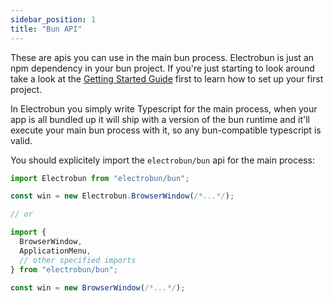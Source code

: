 ```yaml
---
sidebar_position: 1
title: "Bun API"
---
```


These are apis you can use in the main bun process. Electrobun is just an npm dependency in your bun project. If you're just starting to look around take a look at the [Getting Started Guide](/docs/guides/getting-started) first to learn how to set up your first project.

In Electrobun you simply write Typescript for the main process, when your app is all bundled up it will ship with a version of the bun runtime and it'll execute your main bun process with it, so any bun-compatible typescript is valid.

You should explicitely import the `electrobun/bun` api for the main process:

```typescript
import Electrobun from "electrobun/bun";

const win = new Electrobun.BrowserWindow(/*...*/);

// or

import {
  BrowserWindow,
  ApplicationMenu,
  // other specified imports
} from "electrobun/bun";

const win = new BrowserWindow(/*...*/);
```
